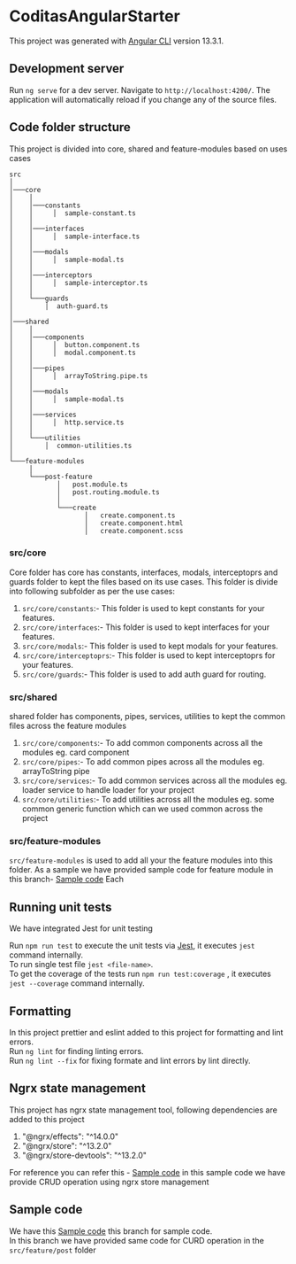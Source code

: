 # CoditasAngularStarter

This project was generated with [Angular CLI](https://github.com/angular/angular-cli) version 13.3.1.

## Development server

Run `ng serve` for a dev server. Navigate to `http://localhost:4200/`. The application will automatically reload if you change any of the source files.

## Code folder structure
This project is divided into core, shared and feature-modules based on uses cases

```
src 
│
│───core
│    │   
│    │───constants
│    │     │  sample-constant.ts
│    │      
│    │───interfaces
│    │     │  sample-interface.ts
│    │   
│    │───modals
│    │     │  sample-modal.ts
│    │   
│    │───interceptors
│    │     │  sample-interceptor.ts  
│    │   
│    └───guards
│        │  auth-guard.ts  
│   
│───shared
│    │   
│    │───components
│    │     │  button.component.ts
│    │     │  modal.component.ts
│    │      
│    │───pipes
│    │     │  arrayToString.pipe.ts
│    │   
│    │───modals
│    │     │  sample-modal.ts
│    │   
│    │───services
│    │     │  http.service.ts  
│    │   
│    └───utilities
│        │  common-utilities.ts  
│   
└───feature-modules
     │   
     └───post-feature
            │   post.module.ts
            │   post.routing.module.ts
            │   
            └───create
                   │   create.component.ts
                   │   create.component.html
                   │   create.component.scss

```

### src/core
Core folder has core has constants, interfaces, modals, interceptoprs and guards folder to kept the files based on its use cases.
This folder is divide into following subfolder as per the use cases:
1. `src/core/constants`:- This folder is used to kept constants for your features. 
2. `src/core/interfaces`:- This folder is used to kept interfaces for your features. 
3. `src/core/modals`:- This folder is used to kept modals for your features. 
4. `src/core/interceptoprs`:- This folder is used to kept interceptoprs for your features. 
5. `src/core/guards`:- This folder is used to add auth guard for routing. 

### src/shared
shared folder has components, pipes, services, utilities to kept the common files across the feature modules 

1. `src/core/components`:- To add common components across all the modules eg. card component
2. `src/core/pipes`:- To add common pipes across all the modules eg. arrayToString pipe
3. `src/core/services`:- To add common services across all the modules eg. loader service to handle loader for your project
4. `src/core/utilities`:- To add utilities across all the modules eg. some common generic function which can we used common across the project

### src/feature-modules

`src/feature-modules` is used to add all your the feature modules into this folder. As a sample we have provided sample code for feature module in this branch- [Sample code](https://github.com/raviparmar-coditas/angular-starter/tree/state-management)
Each

## Running unit tests
We have integrated Jest for unit testing

Run `npm run test` to execute the unit tests via [Jest](https://jestjs.io/docs/cli), it executes `jest` command internally.\
To run single test file `jest <file-name>`. \
To get the coverage of the tests run `npm run test:coverage` , it executes `jest --coverage` command internally.

## Formatting
In this project prettier and eslint added to this project for formatting and lint errors. \
Run `ng lint` for finding linting errors. \
Run `ng lint --fix` for fixing formate and lint errors by lint directly.

## Ngrx state management
This project has ngrx state management tool, following dependencies are added to this project
1. "@ngrx/effects": "^14.0.0"
2. "@ngrx/store": "^13.2.0"
3. "@ngrx/store-devtools": "^13.2.0"

For reference you can refer this - [Sample code](https://github.com/raviparmar-coditas/angular-starter/tree/state-management/src/app/feature-modules/posts)
in this sample code we have provide CRUD operation using ngrx store management 

## Sample code 
We have this [Sample code](https://github.com/raviparmar-coditas/angular-starter/tree/state-management) this branch for sample code. \
In this branch we have provided same code for CURD operation in the `src/feature/post` folder 


